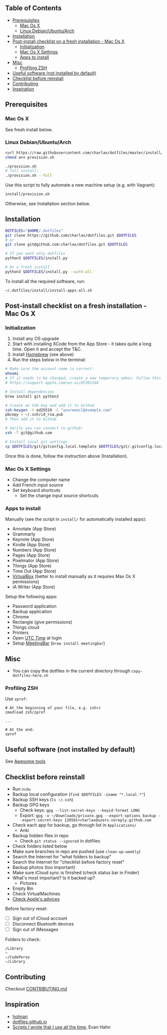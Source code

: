 <!-- START doctoc generated TOC please keep comment here to allow auto update -->
<!-- DON'T EDIT THIS SECTION, INSTEAD RE-RUN doctoc TO UPDATE -->
## Table of Contents

- [Prerequisites](#prerequisites)
  - [Mac Os X](#mac-os-x)
  - [Linux Debian/Ubuntu/Arch](#linux-debianubuntuarch)
- [Installation](#installation)
- [Post-install checklist on a fresh installation - Mac Os X](#post-install-checklist-on-a-fresh-installation---mac-os-x)
  - [Initialization](#initialization)
  - [Mac Os X Settings](#mac-os-x-settings)
  - [Apps to install](#apps-to-install)
- [Misc](#misc)
  - [Profiling ZSH](#profiling-zsh)
- [Useful software (not installed by default)](#useful-software-not-installed-by-default)
- [Checklist before reinstall](#checklist-before-reinstall)
- [Contributing](#contributing)
- [Inspiration](#inspiration)

<!-- END doctoc generated TOC please keep comment here to allow auto update -->

## Prerequisites

### Mac Os X

See fresh install below.

### Linux Debian/Ubuntu/Arch

```bash
curl https://raw.githubusercontent.com/charlax/dotfiles/master/install/provision.sh -o ./provision.sh
chmod a+x provision.sh

./provision.sh
# full install:
./provision.sh --full
```

Use this script to fully automate a new machine setup (e.g. with Vagrant):

```bash
install/provision.sh
```

Otherwise, see Installation section below.

## Installation

```bash
DOTFILES="$HOME/.dotfiles"
git clone https://github.com/charlax/dotfiles.git $DOTFILES
# or
git clone git@github.com:charlax/dotfiles.git $DOTFILES

# If you want only dotfiles
python3 $DOTFILES/install.py

# On a fresh install
python3 $DOTFILES/install.py --with-all
```

To install all the required software, run:

```bash
~/.dotfiles/install/install-apps-all.sh
```

## Post-install checklist on a fresh installation - Mac Os X

### Initialization

1. Install any OS upgrade
2. Start with installing XCode from the App Store - it takes quite a long time. Open it and accept the T&C.
3. Install [Homebrew](https://brew.sh/) (see above)
4. Run the steps below in the terminal:

```bash
# Make sure the account name is correct:
whoami
# If it needs to be changed, create a new temporary admin. Follow this guide:
# https://support.apple.com/en-us/HT201548

# Install dependencies
brew install git python3

# Create an SSH key and add it to Github
ssh-keygen -t ed25519 -C "youremail@example.com"
pbcopy < ~/.ssh/id_rsa.pub
# Then add it to Github

# Verify you can connect to github:
ssh -T git@github.com

# Install local git settings
cp $DOTFILES/git/gitconfig.local.template $DOTFILES/git/.gitconfig.local
```

Once this is done, follow the instruction above (Installation).

### Mac Os X Settings

- Change the computer name
- Add French input source
- Set keyboard shortcuts
  - Set the change input source shortcuts

### Apps to install

Manually (see the script in `install/` for automatically installed apps):

- Annotate (App Store)
- Grammarly
- Keynote (App Store)
- Kindle (App Store)
- Numbers (App Store)
- Pages (App Store)
- Pixelmator (App Store)
- Things (App Store)
- Time Out (App Store)
- [VirtualBox](https://www.virtualbox.org/wiki/Downloads) (better to install manually as it requires Max Os X permissions)
- iA Writer (App Store)

Setup the following apps:

- Password application
- Backup application
- Chrome
- Rectangle (give permissions)
- Things cloud
- Printers
- Open [UTC Time](https://apps.apple.com/us/app/utc-time/id1538245904?mt=12) at login
- Setup [MeetingBar](https://github.com/leits/MeetingBar) (`brew install meetingbar`)

## Misc

- You can copy the dotfiles in the current directory through `copy-dotfiles-here.sh`

### Profiling ZSH

Use `zprof`:

```
# At the beginning of your file, e.g. zshrc
zmodload zsh/zprof

...

# At the end:
zprof
```

## Useful software (not installed by default)

See [Awesome tools](./doc/awesome-tools.md)

## Checklist before reinstall

- Run `ncdu`
- Backup local configuration (`find $DOTFILES -iname "*.local.*"`)
- Backup SSH keys (`ls ~/.ssh`)
- Backup GPG keys
  - Check keys: `gpg --list-secret-keys --keyid-format LONG`
  - Export: `gpg -o ~/Downloads/private.gpg --export-options backup --export-secret-keys 120501+charlax@users.noreply.github.com`
- Check each app for backup, go through list in `Applications/`
  - Anki
- Backup hidden files in repo
  - Check `git status --ignored` in dotfiles
- Check folders listed below
- Make sure branches in repo are pushed (use `clean-up-weekly`)
- Search the Internet for "what folders to backup"
- Search the Internet for "checklist before factory reset"
- Backup photos (too important)
- Make sure iCloud sync is finished (check status bar in Finder)
- What's most important? Is it backed up?
  - Pictures
- Empty Bin
- Check VirtualMachines
- [Check Apple's advices](https://support.apple.com/en-us/HT201065)

Before factory reset:

- [ ] Sign out of iCloud account
- [ ] Disconnect Bluetooth devices
- [ ] Sign out of iMessages

Folders to check:

```text
/Library
~
~/CodePerso
~/Library
```

## Contributing

Checkout [CONTRIBUTING.md](./CONTRIBUTING.md)

## Inspiration

- [holman](https://github.com/holman/dotfiles)
- [dotfiles.github.io](https://dotfiles.github.io/inspiration/)
- [Scripts I wrote that I use all the time](https://evanhahn.com/scripts-i-wrote-that-i-use-all-the-time/), Evan Hahn
